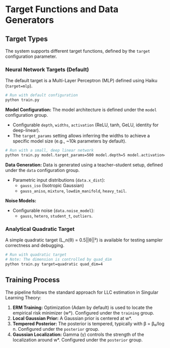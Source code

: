 # Target Functions and Data Generators

## Target Types

The system supports different target functions, defined by the `target` configuration parameter.

### Neural Network Targets (Default)

The default target is a Multi-Layer Perceptron (MLP) defined using Haiku (`target=mlp`).

```bash
# Run with default configuration
python train.py
```

**Model Configuration:**
The model architecture is defined under the `model` configuration group.

- Configurable `depth`, `widths`, `activation` (ReLU, tanh, GeLU, identity for deep-linear).
- The `target_params` setting allows inferring the widths to achieve a specific model size (e.g., ~10k parameters by default).

```bash
# Run with a small, deep linear network
python train.py model.target_params=500 model.depth=5 model.activation=identity
```

**Data Generation:**
Data is generated using a teacher–student setup, defined under the `data` configuration group.

- Parametric input distributions (`data.x_dist`):
  - `gauss_iso` (Isotropic Gaussian)
  - `gauss_aniso`, `mixture`, `lowdim_manifold`, `heavy_tail`.

**Noise Models:**

- Configurable noise (`data.noise_model`):
  - `gauss`, `hetero`, `student_t`, `outliers`.

### Analytical Quadratic Target

A simple quadratic target (L_n(θ) = 0.5||θ||²) is available for testing sampler correctness and debugging.

```bash
# Run with quadratic target
# Note: The dimension is controlled by quad_dim
python train.py target=quadratic quad_dim=4
```

## Training Process

The pipeline follows the standard approach for LLC estimation in Singular Learning Theory:

1. **ERM Training:** Optimization (Adam by default) is used to locate the empirical risk minimizer (w*). Configured under the `training` group.
2. **Local Gaussian Prior:** A Gaussian prior is centered at w*.
3. **Tempered Posterior:** The posterior is tempered, typically with β = β₀/log n. Configured under the `posterior` group.
4. **Gaussian Localization:** Gamma (γ) controls the strength of the localization around w*. Configured under the `posterior` group.